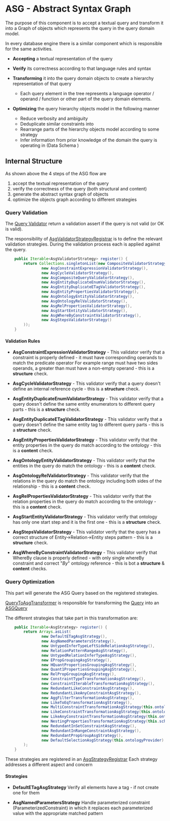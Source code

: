 # ASG - Abstract Syntax Graph

The purpose of this component is to accept a textual query and transform it into a Graph of objects which 
represents the query in the query domain model.

In every database engine there is a similar component which is responsible for the same activities.

 - **Accepting** a textual representation of the query

 - **Verify** its correctness according to that language rules and syntax

 - **Transforming** it into the query domain objects to create a hierarchy representation of that query
   - Each query element in the tree represents a language operator / operand / function or other part of the query domain elements.

 - **Optimizing** the query hierarchy objects model in the following manner
   - Reduce verbosity and ambiguity
   - Deduplicate similar constraints into  
   - Rearrange parts of the hierarchy objects model according to some strategy
   - Infer information from prior knowledge of the domain the query is operating in (Data Schema )
   
## Internal Structure
As shown above the 4 steps of the ASG flow are 

1) accept the textual representation of the query
2) verify the correctness of the query (both structural and content)
3) generate the abstract syntax graph of objects
4) optimize the objects graph according to different strategies

### Query Validation
The [Query Validator](../../../opengraph-asg/src/main/java/org/opensearch/graph/asg/validation/AsgQueryValidator.java) return a validation assert if the query is not valid (or OK is valid).

The responsibility of [AsgValidatorStrategyRegistrar](../../../opengraph-asg/src/main/java/org/opensearch/graph/asg/validation/AsgValidatorStrategyRegistrarImpl.java) is to define the relevant validation strategies.
During the validation process each is applied against the query.

```java
    public Iterable<AsgValidatorStrategy> register() {
        return Collections.singletonList(new CompositeValidatorStrategy(
                new AsgConstraintExpressionValidatorStrategy(),
                new AsgCycleValidatorStrategy(),
                new AsgCompositeQueryValidatorStrategy(),
                new AsgEntityDuplicateEnumValidatorStrategy(),
                new AsgEntityDuplicateETagValidatorStrategy(),
                new AsgEntityPropertiesValidatorStrategy(),
                new AsgOntologyEntityValidatorStrategy(),
                new AsgOntologyRelValidatorStrategy(),
                new AsgRelPropertiesValidatorStrategy(),
                new AsgStartEntityValidatorStrategy(),
                new AsgWhereByConstraintValidatorStrategy(),
                new AsgStepsValidatorStrategy()
        ));
    }
```

#### Validation Rules

* **AsgConstraintExpressionValidatorStrategy** -
This validator verify that a constraint is properly defined - it must have corresponding operands to match the predicate operator
For example range must have two sides operands, a greater than must have a non-empty operand  - this is a **structure** check.


* **AsgCycleValidatorStrategy** -
This validator verify that a query doesn't define an internal reference cycle   - this is a **structure** check.

* **AsgEntityDuplicateEnumValidatorStrategy** -
This validator verify that a query doesn't define the same entity enumerators to different query parts - this is a **structure** check.


* **AsgEntityDuplicateETagValidatorStrategy** -
This validator verify that a query doesn't define the same entity tag to different query parts - this is a **structure** check.


* **AsgEntityPropertiesValidatorStrategy** -
This validator verify that the entity properties in the query do match according to the ontology - this is a **content** check. 


* **AsgOntologyEntityValidatorStrategy** -
This validator verify that the entities in the query do match the ontology - this is a **content** check. 


* **AsgOntologyRelValidatorStrategy** -
This validator verify that the relations in the query do match the ontology including both sides of the relationship - this is a **content** check. 


* **AsgRelPropertiesValidatorStrategy** -
This validator verify that the relation properties in the query do match according to the ontology - this is a **content** check. 

 
* **AsgStartEntityValidatorStrategy** -
This validator verify that ontology has only one start step and it is the first one - this is a **structure** check. 

  
* **AsgStepsValidatorStrategy** -
This validator verify that the query has a correct structure of Entity->Relation->Entity steps pattern - this is a **structure** check. 

 
* **AsgWhereByConstraintValidatorStrategy** -
This validator verify that WhereBy clause is properly defined - with only single whereBy constraint and correct "_By_" ontology reference - this is bot a **structure** & **content** checks. 


### Query Optimization
This part will generate the ASG Query based on the registered strategies.

[QueryToAsgTransformer](../../../opengraph-core/src/main/java/org/opensearch/graph/dispatcher/asg/QueryToAsgTransformer.java) is responsible for
transforming the [Query](../../../opengraph-model/src/main/java/org/opensearch/graph/model/query/Query.java) into an [ASGQuery](../../../opengraph-model/src/main/java/org/opensearch/graph/model/asgQuery/AsgQuery.java) 

The different strategies that take part in this transformation are:
```java
    public Iterable<AsgStrategy> register() {
        return Arrays.asList(
                new DefaultETagAsgStrategy(),
                new AsgNamedParametersStrategy(),
                new UntypedInferTypeLeftSideRelationAsgStrategy(),
                new RelationPatternRangeAsgStrategy(),
                new UntypedRelationInferTypeAsgStrategy(),
                new EPropGroupingAsgStrategy(),
                new HQuantPropertiesGroupingAsgStrategy(),
                new Quant1PropertiesGroupingAsgStrategy(),
                new RelPropGroupingAsgStrategy(),
                new ConstraintTypeTransformationAsgStrategy(),
                new ConstraintIterableTransformationAsgStrategy(),
                new RedundantLikeConstraintAsgStrategy(),
                new RedundantLikeAnyConstraintAsgStrategy(),
                new AggFilterTransformationAsgStrategy(),
                new LikeToEqTransformationAsgStrategy(),
                new MultiConstraintTransformationAsgStrategy(this.ontologyProvider, this.schemaProviderFactory),
                new LikeConstraintTransformationAsgStrategy(this.ontologyProvider, this.schemaProviderFactory),
                new LikeAnyConstraintTransformationAsgStrategy(this.ontologyProvider, this.schemaProviderFactory),
                new NestingPropertiesTransformationAsgStrategy(this.schemaProviderFactory),
                new RedundantInSetConstraintAsgStrategy(),
                new RedundantInRangeConstraintAsgStrategy(),
                new RedundantPropGroupAsgStrategy(),
                new DefaultSelectionAsgStrategy(this.ontologyProvider)
        );
    }
```
These strategies are registered in an [AsgStrategyRegistrar](../../../virtualize/virtual-asg/src/main/java/org/opensearch/graph/asg/strategy/M2AsgStrategyRegistrar.java)
Each strategy addresses a different aspect and concern

#### Strategies

 - **DefaultETagAsgStrategy** 
Verify all elements have a tag - if not create one for them 

 - **AsgNamedParametersStrategy**
Handle parameterized constraint (ParameterizedConstraint) in which it replaces each parameterized value with the appropriate matched pattern



